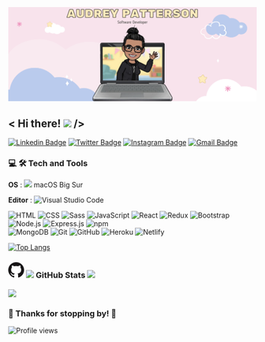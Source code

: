 ![header img](./img/header.png)

## < Hi there! <img src="https://raw.githubusercontent.com/MartinHeinz/MartinHeinz/master/wave.gif" width="25px"> />

[![Linkedin Badge](https://img.shields.io/badge/-LinkedIn-0e76a8?style=flat-square&logo=Linkedin&logoColor=white)](https://www.linkedin.com/in/audrey-patterson31/)
[![Twitter Badge](https://img.shields.io/badge/-Twitter-00acee?style=flat-square&logo=Twitter&logoColor=white)](https://twitter.com/30aud6)
[![Instagram Badge](https://img.shields.io/badge/-Instagram-e4405f?style=flat-square&logo=Instagram&logoColor=white)](https://instagram.com/30aud6/)
[![Gmail Badge](https://img.shields.io/badge/Gmail-D14836?style=flatt-square&logo=gmail&logoColor=white)](mailto:audrey.patterson31@gmail.com)

<!--
**arpatterson31/arpatterson31** is a ✨ _special_ ✨ repository because its `README.md` (this file) appears on your GitHub profile.

Here are some ideas to get you started:

- 🔭 I’m currently working on ...
- 🌱 I’m currently learning ...
- 👯 I’m looking to collaborate on ...
- 🤔 I’m looking for help with ...
- 💬 Ask me about ...
- 📫 How to reach me: ...
- 😄 Pronouns: ...
- ⚡ Fun fact: ...
-->

### 💻 🛠️ Tech and Tools

**OS** : <img src="https://img.icons8.com/nolan/48/mac-os.png" width="25px"/>  macOS Big Sur 

**Editor** : ![Visual Studio Code](https://img.shields.io/badge/-Visual%20Studio%20Code-333333?style=flat&logo=visual-studio-code&logoColor=007ACC)

![HTML](https://img.shields.io/badge/-HTML-333333?style=flat&logo=HTML5)
![CSS](https://img.shields.io/badge/-CSS-333333?style=flat&logo=CSS3&logoColor=1572B6)
![Sass](https://img.shields.io/badge/-Sass-333333?style=flat&logo=Sass) 
![JavaScript](https://img.shields.io/badge/-JavaScript-333333?style=flat&logo=javascript)
![React](https://img.shields.io/badge/-React-333333?style=flat&logo=react)
![Redux](https://img.shields.io/badge/-Redux-333333?style=flat&logo=Redux)
![Bootstrap](https://img.shields.io/badge/-Bootstrap-333333?style=flat&logo=Bootstrap)
![Node.js](https://img.shields.io/badge/-Node.js-333333?style=flat&logo=node.js)
![Express.js](https://img.shields.io/badge/-Express.js-333333?style=flat&logo=Express)
![npm](https://img.shields.io/badge/-npm-333333?style=flat&logo=npm)  
![MongoDB](https://img.shields.io/badge/-MongoDB-333333?style=flat&logo=mongodb)
![Git](https://img.shields.io/badge/-Git-333333?style=flat&logo=git)
![GitHub](https://img.shields.io/badge/-GitHub-333333?style=flat&logo=github)
![Heroku](https://img.shields.io/badge/-Heroku-333333?style=flat&logo=heroku)
![Netlify](https://img.shields.io/badge/-Netlify-333333?style=flat&logo=netlify)

[![Top Langs](https://github-readme-stats.vercel.app/api/top-langs/?username=arpatterson31&layout=compact&theme=tokyonight&card_width=500)](https://github.com/arpatterson31/github-readme-stats)

### ![GitHub Img](./img/GitHub-Mark-32px.png) <img src="https://img.icons8.com/nolan/32/github.png"/> GitHub Stats <img src="https://img.icons8.com/color/32/000000/github--v1.png"/>

<a href="https://github.com/arpatterson31/github-readme-stats">
  <img align="center" src="https://github-readme-stats.vercel.app/api?username=arpatterson31&show_icons=true&theme= tokyonight" />
</a>

### 💖 Thanks for stopping by! 💖

![Profile views](https://gpvc.arturio.dev/arpatterson31)

